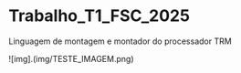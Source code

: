 # Trabalho_T1_FSC_2025
Linguagem de montagem e montador do processador TRM

![img].(img/TESTE_IMAGEM.png)
